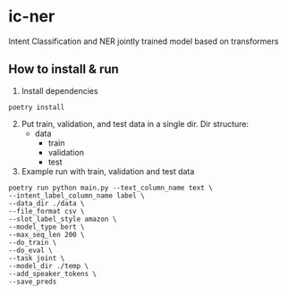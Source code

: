 # ic-ner
Intent Classification and NER jointly trained model based on transformers
## How to install & run
1. Install dependencies
```commandline
poetry install
```
2. Put train, validation, and test data in a single dir.
Dir structure:
   - data
     - train
     - validation
     - test
3. Example run with train, validation and test data
```
poetry run python main.py --text_column_name text \
--intent_label_column_name label \
--data_dir ./data \
--file_format csv \
--slot_label_style amazon \
--model_type bert \
--max_seq_len 200 \
--do_train \
--do_eval \
--task joint \
--model_dir ./temp \
--add_speaker_tokens \
--save_preds
```
